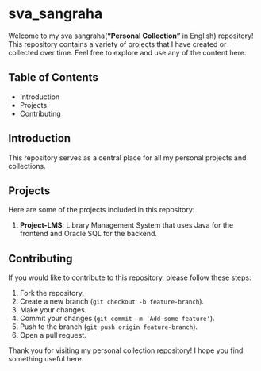 # sva_sangraha

Welcome to my sva sangraha(**“Personal Collection”** in English) repository! This repository contains a variety of projects that I have created or collected over time. Feel free to explore and use any of the content here.

## Table of Contents

- Introduction
- Projects
- Contributing

## Introduction

This repository serves as a central place for all my personal projects and collections.

## Projects

Here are some of the projects included in this repository:

1. **Project-LMS**: Library Management System that uses Java for the frontend and Oracle SQL for the backend.

## Contributing

If you would like to contribute to this repository, please follow these steps:

1. Fork the repository.
2. Create a new branch (`git checkout -b feature-branch`).
3. Make your changes.
4. Commit your changes (`git commit -m 'Add some feature'`).
5. Push to the branch (`git push origin feature-branch`).
6. Open a pull request.


Thank you for visiting my personal collection repository! I hope you find something useful here.
